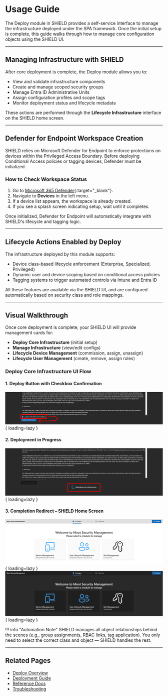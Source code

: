 # Usage Guide

The Deploy module in SHIELD provides a self-service interface to manage the infrastructure deployed under the SPA framework. Once the initial setup is complete, this guide walks through how to manage core configuration objects using the SHIELD UI.

---

## Managing Infrastructure with SHIELD

After core deployment is complete, the Deploy module allows you to:

- View and validate infrastructure components
- Create and manage scoped security groups
- Manage Entra ID Administrative Units
- Assign configuration profiles and scope tags
- Monitor deployment status and lifecycle metadata

These actions are performed through the **Lifecycle Infrastructure** interface on the SHIELD home screen.

---

## Defender for Endpoint Workspace Creation

SHIELD relies on Microsoft Defender for Endpoint to enforce protections on devices within the Privileged Access Boundary. Before deploying Conditional Access policies or tagging devices, Defender must be initialized.

### How to Check Workspace Status

1. Go to [Microsoft 365 Defender](https://security.microsoft.com){:target="_blank"}.
2. Navigate to **Devices** in the left menu.
3. If a device list appears, the workspace is already created.
4. If you see a splash screen indicating setup, wait until it completes.

Once initialized, Defender for Endpoint will automatically integrate with SHIELD's lifecycle and tagging logic.

---

## Lifecycle Actions Enabled by Deploy

The infrastructure deployed by this module supports:

- Device class-based lifecycle enforcement (Enterprise, Specialized, Privileged)
- Dynamic user and device scoping based on conditional access policies
- Tagging systems to trigger automated controls via Intune and Entra ID

All these features are available via the SHIELD UI, and are configured automatically based on security class and role mappings.

---

## Visual Walkthrough

Once core deployment is complete, your SHIELD UI will provide management cards for:

- **Deploy Core Infrastructure** (initial setup)
- **Manage Infrastructure** (view/edit configs)
- **Lifecycle Device Management** (commission, assign, unassign)
- **Lifecycle User Management** (create, remove, assign roles)

### Deploy Core Infrastructure UI Flow

#### 1. Deploy Button with Checkbox Confirmation

![Infrastructure Deployment Page with Checkbox Highlighted](../../assets/Images/Screenshots/Core-Infrastructure-Deployment.png){ loading=lazy }

#### 2. Deployment in Progress

![Deployment Spinner Screenshot](../../assets/Images/Screenshots/Spinner.png){ loading=lazy }

#### 3. Completion Redirect – SHIELD Home Screen

![SHIELD Home Screen - Light Mode](../../assets/Images/Screenshots/Home-Screen-Light.png#only-light){ loading=lazy }
![SHIELD Home Screen - Dark Mode](../../assets/Images/Screenshots/Home-Screen-Dark.png#only-dark){ loading=lazy }

!!! info "Automation Note"
    SHIELD manages all object relationships behind the scenes (e.g., group assignments, RBAC links, tag application). You only need to select the correct class and object — SHIELD handles the rest.

---

## Related Pages

- [Deploy Overview](index.md)
- [Deployment Guide](../Deployment.md)
- [Reference Docs](Reference/index.md)
- [Troubleshooting](Troubleshooting.md)